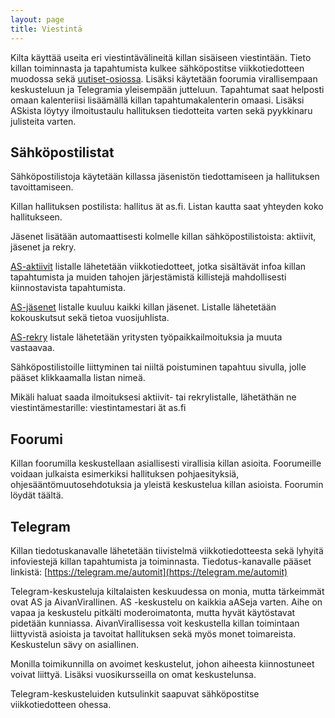 ```yaml
---
layout: page
title: Viestintä
---
```

Kilta käyttää useita eri viestintävälineitä killan sisäiseen viestintään. Tieto killan toiminnasta ja tapahtumista kulkee sähköpostitse viikkotiedotteen muodossa sekä [uutiset-osiossa](https://as.fi/uutiset). Lisäksi käytetään foorumia virallisempaan keskusteluun ja Telegramia yleisempään jutteluun. Tapahtumat saat helposti omaan kalenteriisi lisäämällä killan tapahtumakalenterin omaasi. Lisäksi ASkista löytyy ilmoitustaulu hallituksen tiedotteita varten sekä pyykkinaru julisteita varten.

## Sähköpostilistat

Sähköpostilistoja käytetään killassa jäsenistön tiedottamiseen ja hallituksen tavoittamiseen.

Killan hallituksen postilista: hallitus ät as.fi. Listan kautta saat yhteyden koko hallitukseen.

Jäsenet lisätään automaattisesti kolmelle killan sähköpostilistoista: aktiivit, jäsenet ja rekry.

[AS-aktiivit](https://groups.google.com/a/as.fi/d/forum/aktiivit/join) listalle lähetetään viikkotiedotteet, jotka sisältävät infoa killan tapahtumista ja muiden tahojen järjestämistä killistejä mahdollisesti kiinnostavista tapahtumista. 

[AS-jäsenet](https://groups.google.com/a/as.fi/d/forum/jasenet/join) listalle kuuluu kaikki killan jäsenet. Listalle lähetetään kokouskutsut sekä tietoa vuosijuhlista.

[AS-rekry](https://groups.google.com/a/as.fi/d/forum/rekry/join) listale lähetetään yritysten työpaikkailmoituksia ja muuta vastaavaa.

Sähköpostilistoille liittyminen tai niiltä poistuminen tapahtuu sivulla, jolle pääset klikkaamalla listan nimeä.

Mikäli haluat saada ilmoituksesi aktiivit- tai rekrylistalle, lähetäthän ne viestintämestarille: viestintamestari ät as.fi

## Foorumi

Killan foorumilla keskustellaan asiallisesti virallisia killan asioita. Foorumeille voidaan julkaista esimerkiksi hallituksen pohjaesityksiä, ohjesääntömuutosehdotuksia ja yleistä keskustelua killan asioista. Foorumin löydät täältä.

## Telegram

Killan tiedotuskanavalle lähetetään tiivistelmä viikkotiedotteesta sekä lyhyitä infoviestejä killan tapahtumista ja toiminnasta. Tiedotus-kanavalle pääset linkistä: [https://telegram.me/automit](https://telegram.me/automit)

Telegram-keskusteluja kiltalaisten keskuudessa on monia, mutta tärkeimmät ovat AS ja AivanVirallinen. AS -keskustelu on kaikkia aASeja varten. Aihe on vapaa ja keskustelu pitkälti moderoimatonta, mutta hyvät käytöstavat pidetään kunniassa. AivanVirallisessa voit keskustella killan toimintaan liittyvistä asioista ja tavoitat hallituksen sekä myös monet toimareista. Keskustelun sävy on asiallinen.

Monilla toimikunnilla on avoimet keskustelut, johon aiheesta kiinnostuneet voivat liittyä. Lisäksi vuosikursseilla on omat keskustelunsa.

Telegram-keskusteluiden kutsulinkit saapuvat sähköpostitse viikkotiedotteen ohessa.
